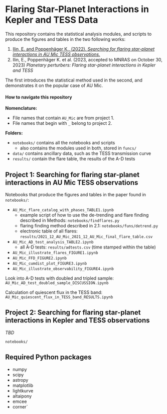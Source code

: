 # Flaring Star-Planet Interactions in Kepler and TESS Data

This repository contains the statistical analysis modules, and scripts to produce the figures and tables in the two following works:

1. [Ilin, E. and Poppenhäger K., (2022). *Searching for flaring star-planet interactions in AU Mic TESS observations.*](https://ui.adsabs.harvard.edu/abs/2022MNRAS.513.4579I/abstract)
2. Ilin, E., Poppenhäger K. et al. (2023, accepted to MNRAS on October 30, 2023) *Planetary perturbers: Flaring star-planet interactions in Kepler and TESS*

The first introduces the statistical method used in the second, and demonstrates it on the popular case of AU Mic.

#### How to navigate this repository

**Nomenclature:**

- File names that contain `AU_Mic` are from project 1. 
- File names that begin with `_` belong to project 2.

**Folders:**

- `notebooks/` contains all the notebooks and scripts 
  - also contains the modules used in both, stored in `funcs/`
- `data/` contains ancillary data, such as the TESS transmission curve
- `results/` contain the flare table, the results of the A-D tests

## Project 1: Searching for flaring star-planet interactions in AU Mic TESS observations

Notebooks that produce the figures and tables in the paper found in `notebooks/`:

- `AU_Mic_flare_catalog_with_phases_TABLE1.ipynb`
  - example script of how to use the de-trending and flare finding described in Methods: `notebooks/findflares.py`
  - flaring finding method described in 2.1: `notebooks/funs/detrend.py`
  - electronic table of all flares: `results/2021_12_AU_Mic_2021_12_AU_Mic_final_flare_table.csv`
- `AU_Mic_AD_test_analysis_TABLE2.ipynb`
  - all A-D tests: `results/adtests.csv` (time stamped within the table) 
- `AU_Mic_illustrate_flares_FIGURE1.ipynb`
- `AU_Mic_FFD_FIGURE2.ipynb`
- `AU_Mic_cumdist_plot_FIGURE3.ipynb`
- `AU_Mic_illustrate_observability_FIGURE4.ipynb`

Look into A-D tests with doubled and tripled sample: `AU_Mic_AD_test_doubled_sample_DISCUSSION.ipynb`

Calculation of quiescent flux in the TESS band: `AU_Mic_quiescent_flux_in_TESS_band_RESULTS.ipynb`

## Project 2: Searching for flaring star-planet interactions in Kepler and TESS observations

*TBD*

`notebooks/`





## Required Python packages

- numpy
- scipy
- astropy
- matplotlib
- lightkurve
- altaipony
- emcee
- corner`
